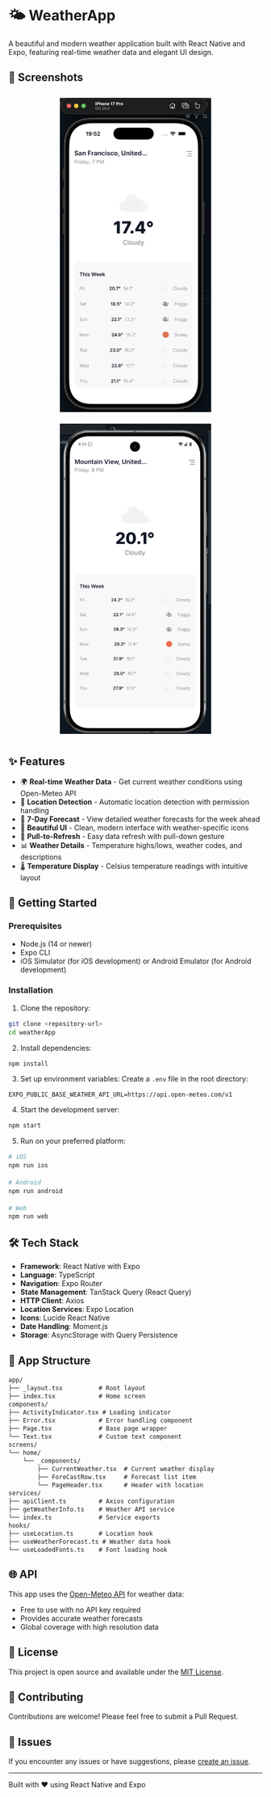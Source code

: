 # 🌤️ WeatherApp

A beautiful and modern weather application built with React Native and Expo, featuring real-time weather data and elegant UI design.

## 📸 Screenshots

<div align="center">
  <img src="shot1.png" alt="Weather App Home Screen" width="300" style="margin: 10px;" />
  <img src="shot2.png" alt="Weather App Forecast" width="300" style="margin: 10px;" />
</div>

## ✨ Features

- 🌍 **Real-time Weather Data** - Get current weather conditions using Open-Meteo API
- 📍 **Location Detection** - Automatic location detection with permission handling
- 📱 **7-Day Forecast** - View detailed weather forecasts for the week ahead
- 🎨 **Beautiful UI** - Clean, modern interface with weather-specific icons
- 🔄 **Pull-to-Refresh** - Easy data refresh with pull-down gesture
- 📊 **Weather Details** - Temperature highs/lows, weather codes, and descriptions
- 🌡️ **Temperature Display** - Celsius temperature readings with intuitive layout

## 🚀 Getting Started

### Prerequisites

- Node.js (14 or newer)
- Expo CLI
- iOS Simulator (for iOS development) or Android Emulator (for Android development)

### Installation

1. Clone the repository:

```bash
git clone <repository-url>
cd weatherApp
```

2. Install dependencies:

```bash
npm install
```

3. Set up environment variables:
   Create a `.env` file in the root directory:

```env
EXPO_PUBLIC_BASE_WEATHER_API_URL=https://api.open-meteo.com/v1
```

4. Start the development server:

```bash
npm start
```

5. Run on your preferred platform:

```bash
# iOS
npm run ios

# Android
npm run android

# Web
npm run web
```

## 🛠️ Tech Stack

- **Framework**: React Native with Expo
- **Language**: TypeScript
- **Navigation**: Expo Router
- **State Management**: TanStack Query (React Query)
- **HTTP Client**: Axios
- **Location Services**: Expo Location
- **Icons**: Lucide React Native
- **Date Handling**: Moment.js
- **Storage**: AsyncStorage with Query Persistence

## 📱 App Structure

```
app/
├── _layout.tsx          # Root layout
├── index.tsx            # Home screen
components/
├── ActivityIndicator.tsx # Loading indicator
├── Error.tsx            # Error handling component
├── Page.tsx             # Base page wrapper
└── Text.tsx             # Custom text component
screens/
└── home/
    └── _components/
        ├── CurrentWeather.tsx  # Current weather display
        ├── ForeCastRow.tsx     # Forecast list item
        └── PageHeader.tsx      # Header with location
services/
├── apiClient.ts         # Axios configuration
├── getWeatherInfo.ts    # Weather API service
└── index.ts             # Service exports
hooks/
├── useLocation.ts       # Location hook
├── useWeatherForecast.ts # Weather data hook
└── useLoadedFonts.ts    # Font loading hook
```

## 🌐 API

This app uses the [Open-Meteo API](https://open-meteo.com/) for weather data:

- Free to use with no API key required
- Provides accurate weather forecasts
- Global coverage with high resolution data

## 📄 License

This project is open source and available under the [MIT License](LICENSE).

## 🤝 Contributing

Contributions are welcome! Please feel free to submit a Pull Request.

## 🐛 Issues

If you encounter any issues or have suggestions, please [create an issue](../../issues).

---

Built with ❤️ using React Native and Expo
